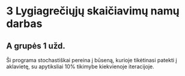 # 3 Lygiagrečiųjų skaičiavimų namų darbas
## A grupės 1 užd.

Ši programa stochastiškai pereina į būseną, kurioje tikėtinasi patekti į aklavietę, su apytiksliai 10% tikimybe kiekvienoje iteracijoje.